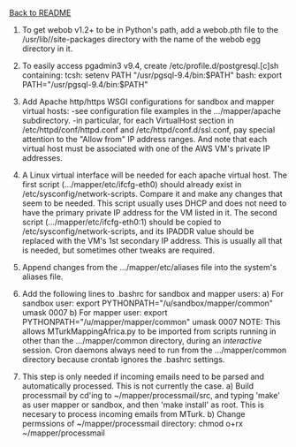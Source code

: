 [Back to README](../README.md)

1) To get webob v1.2+ to be in Python's path, add a webob.pth file to the /usr/lib/<python>/site-packages directory with the name of the webob egg directory in it.

2) To easily access pgadmin3 v9.4, create /etc/profile.d/postgresql.[c]sh containing:
tcsh:
setenv PATH "/usr/pgsql-9.4/bin:$PATH"
bash:
export PATH="/usr/pgsql-9.4/bin:$PATH"

3) Add Apache http/https WSGI configurations for sandbox and mapper virtual hosts:
-see configuration file examples in the .../mapper/apache subdirectory.
-in particular, for each VirtualHost section in /etc/httpd/conf/httpd.conf and 
 /etc/httpd/conf.d/ssl.conf, pay special attention to the "Allow from" IP address ranges. 
 And note that each virtual host must be associated with one of the AWS VM's private IP addresses.

4) A Linux virtual interface will be needed for each apache virtual host. The first script
   (.../mapper/etc/ifcfg-eth0) should already exist in /etc/sysconfig/network-scripts. Compare
   it and make any changes that seem to be needed. This script usually uses DHCP and does not 
   need to have the primary private IP address for the VM listed in it.
   The second script (.../mapper/etc/ifcfg-eth0:1) should be copied to /etc/sysconfig/network-scripts,
   and its IPADDR value should be replaced with the VM's 1st secondary IP address.
   This is usually all that is needed, but sometimes other tweaks are required.

5) Append changes from the .../mapper/etc/aliases file into the system's aliases file.

6) Add the following lines to .bashrc for sandbox and mapper users:
a) For sandbox user:
export PYTHONPATH="/u/sandbox/mapper/common"
umask 0007
b) For mapper user:
export PYTHONPATH="/u/mapper/mapper/common"
umask 0007
NOTE: This allows MTurkMappingAfrica.py to be imported from scripts running in 
      other than the .../mapper/common directory, during an *interactive* session.
      Cron daemons always need to run from the .../mapper/common directory
      because crontab ignores the .bashrc settings.

7) This step is only needed if incoming emails need to be parsed and automatically processed.
   This is not currently the case.
   a) Build processmail by cd'ing to ~/mapper/processmail/src, and typing 'make' as user mapper or sandbox, and then 'make install' as root. This is necesary to process incoming emails from MTurk.
   b) Change permssions of ~/mapper/processmail directory: chmod o+rx ~/mapper/processmail

